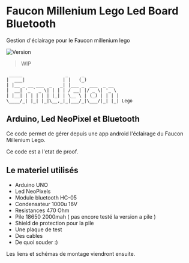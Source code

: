 # Faucon Millenium Lego Led Board Bluetooth
Gestion d'éclairage pour le Faucon millenium lego

![Version](https://img.shields.io/badge/version-v0.2-orange.svg)

> WIP

```
 _____                _     _             
|  ___|              | |   (_)            
| |__ _ __ ___  _   _| |___ _  ___  _ __  
|  __| '_ ` _ \| | | | / __| |/ _ \| '_ \ 
| |__| | | | | | |_| | \__ \ | (_) | | | |
\____/_| |_| |_|\__,_|_|___/_|\___/|_| |_| Lego
```

## Arduino, Led NeoPixel et Bluetooth

Ce code permet de gérer depuis une app android l'éclairage du Faucon Millenium Lego.

Ce code est a l'etat de proof.

## Le materiel utilisés

- Arduino UNO
- Led NeoPixels
- Module bluetooth HC-05
- Condensateur 1000u 16V
- Resistances 470 Ohm
- Pile 18650 2000mah ( pas encore testé la version a pile )
- Shield de protection pour la pile
- Une plaque de test
- Des cables
- De quoi souder :)

Les liens et schémas de montage viendront ensuite.